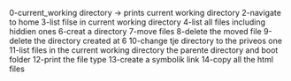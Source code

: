0-current_working directory -> prints current working directory
2-navigate to home
3-list filse in current working directory
4-list all files including hiddien ones
6-creat a directory
7-move files
8-delete the moved file
9-delete the directory created at 6
10-change tje directory to the priveos one
11-list files in the current working directory the parente directory and boot folder
12-print the file type
13-create a symbolik link
14-copy all the html files
